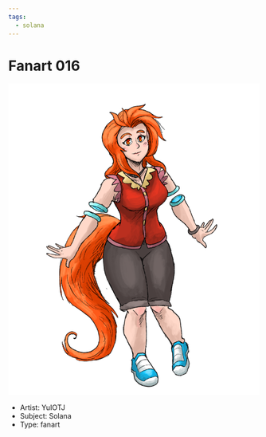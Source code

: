 ```yaml
---
tags:
  - solana
---
```


# Fanart 016

<img src="assets/2024-04-26_fanimage-016.png">

- Artist: YuIOTJ
- Subject: Solana
- Type: fanart
